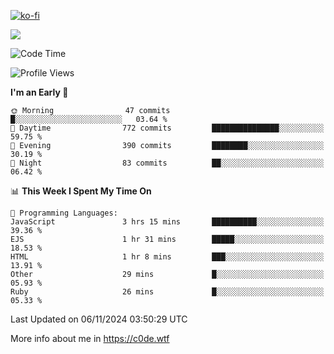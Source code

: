 [![ko-fi](https://ko-fi.com/img/githubbutton_sm.svg)](https://ko-fi.com/Z8Z4Y2LKX)

<a href="https://wakatime.com"><img src="https://wakatime.com/share/@c0dezin/b7f18a7c-ab3a-40b8-8bc7-b1b7bf71f1d6.svg" /></a>

<!--START_SECTION:waka-->
![Code Time](http://img.shields.io/badge/Code%20Time-138%20hrs%2035%20mins-blue)

![Profile Views](http://img.shields.io/badge/Profile%20Views-0-blue)

**I'm an Early 🐤** 

```text
🌞 Morning                47 commits          █░░░░░░░░░░░░░░░░░░░░░░░░   03.64 % 
🌆 Daytime                772 commits         ███████████████░░░░░░░░░░   59.75 % 
🌃 Evening                390 commits         ████████░░░░░░░░░░░░░░░░░   30.19 % 
🌙 Night                  83 commits          ██░░░░░░░░░░░░░░░░░░░░░░░   06.42 % 
```


📊 **This Week I Spent My Time On** 

```text
💬 Programming Languages: 
JavaScript               3 hrs 15 mins       ██████████░░░░░░░░░░░░░░░   39.36 % 
EJS                      1 hr 31 mins        █████░░░░░░░░░░░░░░░░░░░░   18.53 % 
HTML                     1 hr 8 mins         ███░░░░░░░░░░░░░░░░░░░░░░   13.91 % 
Other                    29 mins             █░░░░░░░░░░░░░░░░░░░░░░░░   05.93 % 
Ruby                     26 mins             █░░░░░░░░░░░░░░░░░░░░░░░░   05.33 % 
```


 Last Updated on 06/11/2024 03:50:29 UTC
<!--END_SECTION:waka-->

More info about me in https://c0de.wtf
